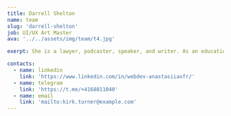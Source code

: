 ```yaml
---
title: Darrell Shelton
name: team
slug: 'darrell-shelton'
job: UI/UX Art Master
ava: '../../assets/img/team/t4.jpg'

exerpt: She is a lawyer, podcaster, speaker, and writer. As an educational content director, she helps develop HasThemes premium training products.

contacts:
  - name: linkedin
    link: 'https://www.linkedin.com/in/webdev-anastasiiaxfr/'
  - name: telegram
    link: 'https://t.me/+4168811040'
  - name: email
    link: 'mailto:kirk.turner@example.com'
---
```

